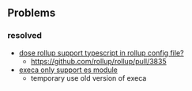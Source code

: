 ## Problems

### resolved

* [dose rollup support typescript in rollup config file?](https://stackoverflow.com/questions/54711437/does-rollup-support-typescript-in-rollup-config-file)
  * https://github.com/rollup/rollup/pull/3835
* [execa only support es module](https://github.com/sindresorhus/execa/releases/tag/v6.0.0)
  * temporary use old version of execa
